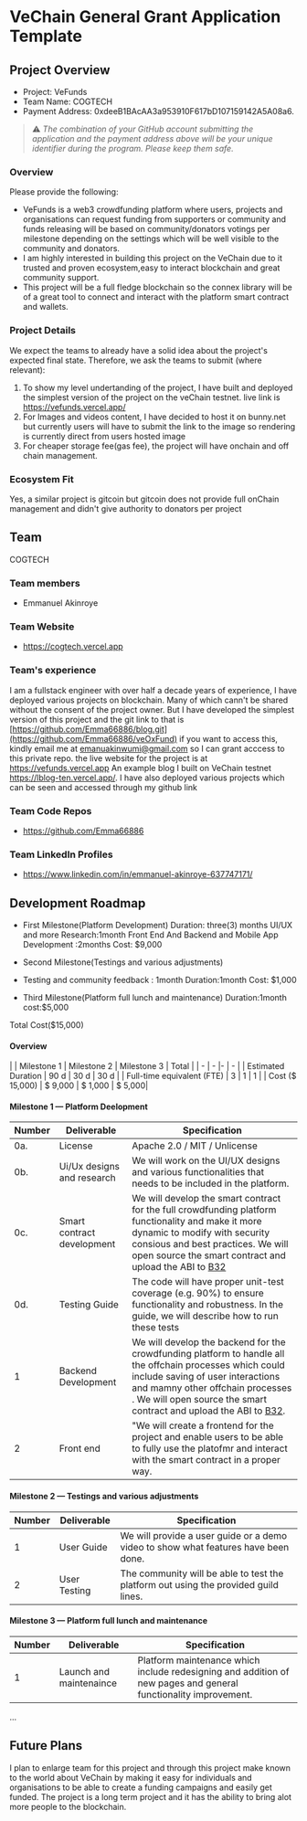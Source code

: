 # VeChain General Grant Application Template

## Project Overview 

- Project: VeFunds
- Team Name: COGTECH
- Payment Address: 0xdeeB1BAcAA3a953910F617bD107159142A5A08a6.

> ⚠️ *The combination of your GitHub account submitting the application and the payment address above will be your unique identifier during the program. Please keep them safe.*

### Overview

Please provide the following:
- VeFunds is a web3 crowdfunding platform where users, projects and organisations can request funding from supporters or community and funds releasing will be based on community/donators votings per milestone depending on the settings which will be well visible to the community and donators.
- I am highly interested in building this project on the VeChain due to it trusted and proven ecosystem,easy to interact blockchain and great community support.
- This project will be a full fledge blockchain so the connex library will be of a great tool to connect and interact with the platform smart contract and wallets. 

### Project Details

We expect the teams to already have a solid idea about the project's expected final state.
Therefore, we ask the teams to submit (where relevant):
1. To show my level undertanding of the project, I have built and deployed the simplest version of the project on the veChain testnet. live link is https://vefunds.vercel.app/
2. For Images and videos content, I have decided to host it on bunny.net but currently users will have to submit the link to the image so rendering is currently direct from users hosted image
3. For cheaper storage fee(gas fee), the project will have onchain and off chain management.

### Ecosystem Fit
Yes, a similar project is gitcoin but gitcoin does not provide full onChain management and didn't give authority to donators per project
## Team 
COGTECH
### Team members

- Emmanuel Akinroye

### Team Website

- https://cogtech.vercel.app

### Team's experience

I am a fullstack engineer with over half a decade years of experience, I have deployed various projects on blockchain. Many of which cann't be shared without the consent of the project owner. But I have developed the simplest version of this project and the git link to that is [https://github.com/Emma66886/blog.git](https://github.com/Emma66886/veOxFund) if you want to access this, kindly email me at emanuakinwumi@gmail.com so I can grant acccess to this private repo.
the live website for the project is at https://vefunds.vercel.app
An example blog I built on VeChain testnet https://lblog-ten.vercel.app/. 
I have also deployed various projects which can be seen and accessed through my github link

### Team Code Repos

- https://github.com/Emma66886

### Team LinkedIn Profiles

- https://www.linkedin.com/in/emmanuel-akinroye-637747171/

## Development Roadmap 
- First Milestone(Platform Development)
  Duration: three(3) months
  UI/UX and more Research:1month
  Front End And Backend and Mobile App Development :2months 
  Cost: $9,000

- Second Milestone(Testings and various adjustments)
- Testing and community feedback : 1month
  Duration:1month
  Cost: $1,000

- Third Milestone(Platform full lunch and maintenance)
 Duration:1month
 cost:$5,000

 Total Cost($15,000)

#### Overview

|  | Milestone 1 | Milestone 2 | Milestone 3 | Total |
| - | - |- | - |
| Estimated Duration | 90 d | 30 d | 30 d |
| Full-time equivalent (FTE) | 3 | 1 | 1 |
| Cost ($ 15,000) | $ 9,000 | $ 1,000 | $ 5,000|

#### Milestone 1 — Platform Deelopment

| Number | Deliverable | Specification |
|-|-|-|
| 0a.| License | Apache 2.0 / MIT / Unlicense |
| 0b. | Ui/Ux designs and research | We will work on the UI/UX designs and various functionalities that needs to be included in the platform. |
| 0c. | Smart contract development | We will develop the smart contract for the full crowdfunding platform functionality and make it more dynamic to modify with security consious and best practices. We will open source the smart contract and upload the ABI to [B32](https://github.com/vechain/b32)|
| 0d. | Testing Guide | The code will have proper unit-test coverage (e.g. 90%) to ensure functionality and robustness. In the guide, we will describe how to run these tests |
| 1 | Backend Development |We will develop the backend for the crowdfunding platform to handle all the offchain processes which could include saving of user interactions and mamny other offchain processes . We will open source the smart contract and upload the ABI to [B32](https://github.com/vechain/b32). |
| 2 | Front end | "We will create a frontend for the project and enable users to be able to fully use the platofmr and interact with the smart contract in a proper way. |

#### Milestone 2  —  Testings and various adjustments
| Number | Deliverable | Specification |
|-|-|-|
| 1 | User Guide | We will provide a user guide or a demo video to show what features have been done.  |
| 2 | User Testing | The community will be able to test the platform out using the provided guild lines.  |

#### Milestone 3  —  Platform full lunch and maintenance
| Number | Deliverable | Specification |
|-|-|-|
| 1 | Launch and maintenaince | Platform maintenance which include redesigning and addition of new pages and general functionality improvement.  |

...
## Future Plans

I plan to enlarge team for this project and through this project make known to the world about VeChain by making it easy for individuals and organisations to be able to create a funding campaigns and easily get funded.
The project is a long term project and it has the ability to bring alot more people to the blockchain.

